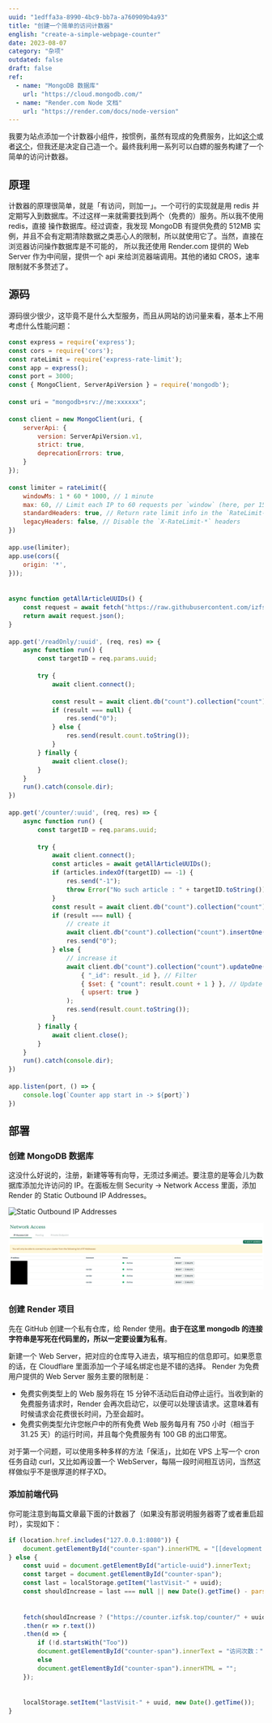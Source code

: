 ```yaml
---
uuid: "1edffa3a-8990-4bc9-bb7a-a760909b4a93"
title: "创建一个简单的访问计数器"
english: "create-a-simple-webpage-counter"
date: 2023-08-07
category: "杂项"
outdated: false
draft: false
ref: 
  - name: "MongoDB 数据库"
    url: "https://cloud.mongodb.com/"
  - name: "Render.com Node 文档"
    url: "https://render.com/docs/node-version"
---
```


我要为站点添加一个计数器小组件，按惯例，虽然有现成的免费服务，比如[这个](https://moe-counter.glitch.me/)或者[这个](https://hits.seeyoufarm.com)，但我还是决定自己造一个。最终我利用一系列可以白嫖的服务构建了一个简单的访问计数器。

## 原理

计数器的原理很简单，就是「有访问，则加一」。一个可行的实现就是用 redis 并定期写入到数据库。不过这样一来就需要找到两个（免费的）服务。所以我不使用 redis，直接
操作数据库。经过调查，我发现 MongoDB 有提供免费的 512MB 实例，并且不会有定期清除数据之类恶心人的限制，所以就使用它了。当然，直接在浏览器访问操作数据库是不可能的，
所以我还使用 Render.com 提供的 Web Server 作为中间层，提供一个 api 来给浏览器端调用。其他的诸如 CROS，速率限制就不多赘述了。

## 源码

源码很少很少，这毕竟不是什么大型服务，而且从网站的访问量来看，基本上不用考虑什么性能问题：

```js
const express = require('express');
const cors = require('cors');
const rateLimit = require('express-rate-limit');
const app = express();
const port = 3000;
const { MongoClient, ServerApiVersion } = require('mongodb');

const uri = "mongodb+srv://me:xxxxxx";

const client = new MongoClient(uri, {
    serverApi: {
        version: ServerApiVersion.v1,
        strict: true,
        deprecationErrors: true,
    }
});

const limiter = rateLimit({
    windowMs: 1 * 60 * 1000, // 1 minute
    max: 60, // Limit each IP to 60 requests per `window` (here, per 15 minutes)
    standardHeaders: true, // Return rate limit info in the `RateLimit-*` headers
    legacyHeaders: false, // Disable the `X-RateLimit-*` headers
})

app.use(limiter);
app.use(cors({
    origin: '*',
}));


async function getAllArticleUUIDs() {
    const request = await fetch("https://raw.githubusercontent.com/izfsk-ium/izfsk-ium.github.io/main/articles/uuids.json");
    return await request.json();
}

app.get('/readOnly/:uuid', (req, res) => {
    async function run() {
        const targetID = req.params.uuid;

        try {
            await client.connect();

            const result = await client.db("count").collection("count").findOne({ "url": targetID });
            if (result === null) {
                res.send("0");
            } else {
                res.send(result.count.toString());
            }
        } finally {
            await client.close();
        }
    }
    run().catch(console.dir);
})

app.get('/counter/:uuid', (req, res) => {
    async function run() {
        const targetID = req.params.uuid;

        try {
            await client.connect();
            const articles = await getAllArticleUUIDs();
            if (articles.indexOf(targetID) == -1) {
                res.send("-1");
                throw Error("No such article : " + targetID.toString());
            }
            const result = await client.db("count").collection("count").findOne({ "url": targetID });
            if (result === null) {
                // create it
                await client.db("count").collection("count").insertOne({ "url": targetID, "count": 1 });
                res.send("0");
            } else {
                // increase it
                await client.db("count").collection("count").updateOne(
                    { "_id": result._id }, // Filter
                    { $set: { "count": result.count + 1 } }, // Update
                    { upsert: true }
                );
                res.send(result.count.toString());
            }
        } finally {
            await client.close();
        }
    }
    run().catch(console.dir);
})

app.listen(port, () => {
    console.log(`Counter app start in -> ${port}`)
})

```

## 部署

### 创建 MongoDB 数据库

这没什么好说的，注册，新建等等有向导，无须过多阐述。要注意的是等会儿为数据库添加允许访问的 IP。在面板左侧 Security -> Network Access 里面，添加
 Render 的 Static Outbound IP Addresses。

![Static Outbound IP Addresses](https://render.com/static/c3e7a39e5b97189dfc2414433d3be597/285d6/static-ip-connect.webp)

![Network Access](./assets/mongodb-ipsettings.webp)

### 创建 Render 项目

先在 GitHub 创建一个私有仓库，给 Render 使用。**由于在这里 mongodb 的连接字符串是写死在代码里的，所以一定要设置为私有**。

新建一个 Web Server，把对应的仓库导入进去，填写相应的信息即可。如果愿意的话，在 Cloudflare 里面添加一个子域名绑定也是不错的选择。
Render 为免费用户提供的 Web Server 服务主要的限制是：

- 免费实例类型上的 Web 服务将在 15 分钟不活动后自动停止运行。当收到新的免费服务请求时，Render 会再次启动它，以便可以处理该请求。这意味着有时候请求会花费很长时间，乃至会超时。
- 免费实例类型允许您帐户中的所有免费 Web 服务每月有 750 小时（相当于 31.25 天）的运行时间，并且每个免费服务有 100 GB 的出口带宽。

对于第一个问题，可以使用多种多样的方法「保活」，比如在 VPS 上写一个 cron 任务自动 curl，又比如再设置一个 WebServer，每隔一段时间相互访问，当然这样做似乎不是很厚道的样子XD。

### 添加前端代码

你可能注意到每篇文章最下面的计数器了（如果没有那说明服务器寄了或者重启超时），实现如下：

```js
if (location.href.includes("127.0.0.1:8080")) {
    document.getElementById("counter-span").innerHTML = "[[development mode]]";
} else {
    const uuid = document.getElementById("article-uuid").innerText;
    const target = document.getElementById("counter-span");
    const last = localStorage.getItem("lastVisit-" + uuid);
    const shouldIncrease = last === null || new Date().getTime() - parseInt(last) >= (1000 * 60 * 15);


    fetch(shouldIncrease ? ("https://counter.izfsk.top/counter/" + uuid) : ("https://counter.izfsk.top/readOnly/" + uuid))
    .then(r => r.text())
    .then(d => {
        if (!d.startsWith("Too"))
        document.getElementById("counter-span").innerText = "访问次数：" + d.toString();
        else
        document.getElementById("counter-span").innerHTML = "";
    });


    localStorage.setItem("lastVisit-" + uuid, new Date().getTime());
}
```
